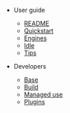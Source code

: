 - User guide
  - [README](README.md)
  - [Quickstart](user_guide/quickstart.md)
  - [Engines](user_guide/engines.md)
  - [Idle](user_guide/idle.md)
  - [Tips](user_guide/tips.md)

- Developers
  - [Base](developers/base.md)
  - [Build](developers/build.md)
  - [Managed use](developers/managed_use)
  - [Plugins](developers/plugins.md)
